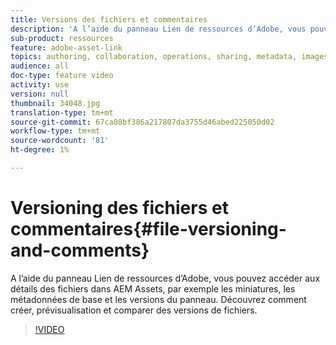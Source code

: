 ```yaml
---
title: Versions des fichiers et commentaires
description: 'A l’aide du panneau Lien de ressources d’Adobe, vous pouvez accéder aux détails des fichiers dans AEM Assets, par exemple les miniatures, les métadonnées de base et les versions du panneau. Découvrez comment créer, prévisualisation et comparer des versions de fichiers.  '
sub-product: ressources
feature: adobe-asset-link
topics: authoring, collaboration, operations, sharing, metadata, images, operations
audience: all
doc-type: feature video
activity: use
version: null
thumbnail: 34048.jpg
translation-type: tm+mt
source-git-commit: 67ca08bf386a217807da3755d46abed225050d02
workflow-type: tm+mt
source-wordcount: '81'
ht-degree: 1%

---
```



# Versioning des fichiers et commentaires{#file-versioning-and-comments}

A l’aide du panneau Lien de ressources d’Adobe, vous pouvez accéder aux détails des fichiers dans AEM Assets, par exemple les miniatures, les métadonnées de base et les versions du panneau. Découvrez comment créer, prévisualisation et comparer des versions de fichiers.

>[!VIDEO](https://video.tv.adobe.com/v/34048/?quality=12)
